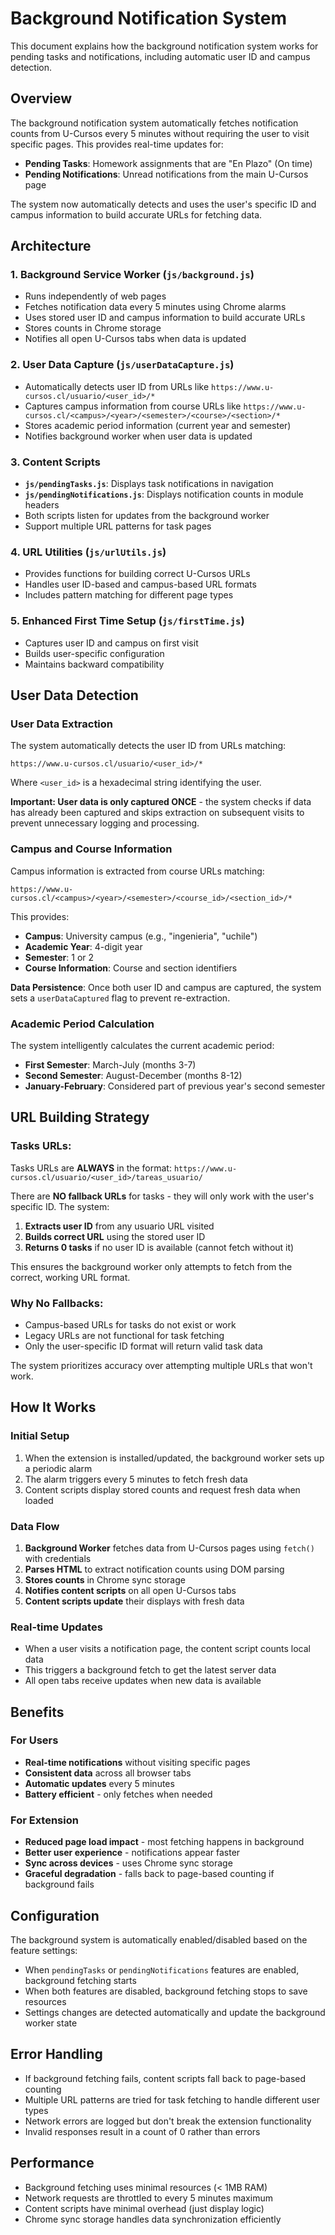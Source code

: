 # Background Notification System

This document explains how the background notification system works for pending tasks and notifications, including automatic user ID and campus detection.

## Overview

The background notification system automatically fetches notification counts from U-Cursos every 5 minutes without requiring the user to visit specific pages. This provides real-time updates for:

- **Pending Tasks**: Homework assignments that are "En Plazo" (On time)
- **Pending Notifications**: Unread notifications from the main U-Cursos page

The system now automatically detects and uses the user's specific ID and campus information to build accurate URLs for fetching data.

## Architecture

### 1. Background Service Worker (`js/background.js`)
- Runs independently of web pages
- Fetches notification data every 5 minutes using Chrome alarms
- Uses stored user ID and campus information to build accurate URLs
- Stores counts in Chrome storage
- Notifies all open U-Cursos tabs when data is updated

### 2. User Data Capture (`js/userDataCapture.js`)
- Automatically detects user ID from URLs like `https://www.u-cursos.cl/usuario/<user_id>/*`
- Captures campus information from course URLs like `https://www.u-cursos.cl/<campus>/<year>/<semester>/<course>/<section>/*`
- Stores academic period information (current year and semester)
- Notifies background worker when user data is updated

### 3. Content Scripts
- **`js/pendingTasks.js`**: Displays task notifications in navigation
- **`js/pendingNotifications.js`**: Displays notification counts in module headers
- Both scripts listen for updates from the background worker
- Support multiple URL patterns for task pages

### 4. URL Utilities (`js/urlUtils.js`)
- Provides functions for building correct U-Cursos URLs
- Handles user ID-based and campus-based URL formats
- Includes pattern matching for different page types

### 5. Enhanced First Time Setup (`js/firstTime.js`)
- Captures user ID and campus on first visit
- Builds user-specific configuration
- Maintains backward compatibility

## User Data Detection

### User Data Extraction
The system automatically detects the user ID from URLs matching:
```
https://www.u-cursos.cl/usuario/<user_id>/*
```
Where `<user_id>` is a hexadecimal string identifying the user.

**Important: User data is only captured ONCE** - the system checks if data has already been captured and skips extraction on subsequent visits to prevent unnecessary logging and processing.

### Campus and Course Information
Campus information is extracted from course URLs matching:
```
https://www.u-cursos.cl/<campus>/<year>/<semester>/<course_id>/<section_id>/*
```

This provides:
- **Campus**: University campus (e.g., "ingenieria", "uchile")
- **Academic Year**: 4-digit year
- **Semester**: 1 or 2
- **Course Information**: Course and section identifiers

**Data Persistence**: Once both user ID and campus are captured, the system sets a `userDataCaptured` flag to prevent re-extraction.

### Academic Period Calculation
The system intelligently calculates the current academic period:
- **First Semester**: March-July (months 3-7)
- **Second Semester**: August-December (months 8-12)
- **January-February**: Considered part of previous year's second semester

## URL Building Strategy

### Tasks URLs:
Tasks URLs are **ALWAYS** in the format: `https://www.u-cursos.cl/usuario/<user_id>/tareas_usuario/`

There are **NO fallback URLs** for tasks - they will only work with the user's specific ID. The system:

1. **Extracts user ID** from any usuario URL visited
2. **Builds correct URL** using the stored user ID
3. **Returns 0 tasks** if no user ID is available (cannot fetch without it)

This ensures the background worker only attempts to fetch from the correct, working URL format.

### Why No Fallbacks:
- Campus-based URLs for tasks do not exist or work
- Legacy URLs are not functional for task fetching
- Only the user-specific ID format will return valid task data

The system prioritizes accuracy over attempting multiple URLs that won't work.

## How It Works

### Initial Setup
1. When the extension is installed/updated, the background worker sets up a periodic alarm
2. The alarm triggers every 5 minutes to fetch fresh data
3. Content scripts display stored counts and request fresh data when loaded

### Data Flow
1. **Background Worker** fetches data from U-Cursos pages using `fetch()` with credentials
2. **Parses HTML** to extract notification counts using DOM parsing
3. **Stores counts** in Chrome sync storage
4. **Notifies content scripts** on all open U-Cursos tabs
5. **Content scripts update** their displays with fresh data

### Real-time Updates
- When a user visits a notification page, the content script counts local data
- This triggers a background fetch to get the latest server data
- All open tabs receive updates when new data is available

## Benefits

### For Users
- **Real-time notifications** without visiting specific pages
- **Consistent data** across all browser tabs
- **Automatic updates** every 5 minutes
- **Battery efficient** - only fetches when needed

### For Extension
- **Reduced page load impact** - most fetching happens in background
- **Better user experience** - notifications appear faster
- **Sync across devices** - uses Chrome sync storage
- **Graceful degradation** - falls back to page-based counting if background fails

## Configuration

The background system is automatically enabled/disabled based on the feature settings:
- When `pendingTasks` or `pendingNotifications` features are enabled, background fetching starts
- When both features are disabled, background fetching stops to save resources
- Settings changes are detected automatically and update the background worker state

## Error Handling

- If background fetching fails, content scripts fall back to page-based counting
- Multiple URL patterns are tried for task fetching to handle different user types
- Network errors are logged but don't break the extension functionality
- Invalid responses result in a count of 0 rather than errors

## Performance

- Background fetching uses minimal resources (< 1MB RAM)
- Network requests are throttled to every 5 minutes maximum
- Content scripts have minimal overhead (just display logic)
- Chrome sync storage handles data synchronization efficiently
